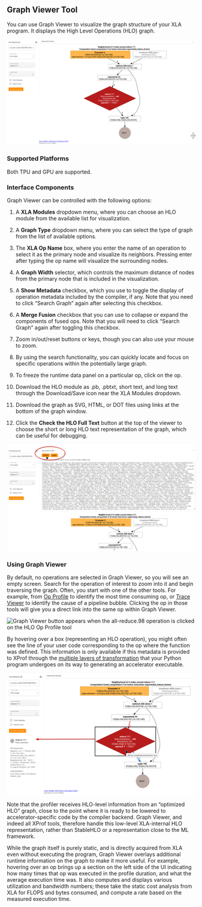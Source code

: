 ## Graph Viewer Tool

You can use Graph Viewer to visualize the graph structure of your XLA program.
It displays the High Level Operations (HLO) graph.

![Graph Viewer](images/graph_viewer.png)

### Supported Platforms

Both TPU and GPU are supported.

### Interface Components

Graph Viewer can be controlled with the following options:

1.  A **XLA Modules** dropdown menu, where you can choose an HLO module from the
    available list for visualization.

2.  A **Graph Type** dropdown menu, where you can select the type of graph from
    the list of available options.

3.  The **XLA Op Name** box, where you enter the name of an operation to select
    it as the primary node and visualize its neighbors. Pressing enter after
    typing the op name will visualize the surrounding nodes.

4.  A **Graph Width** selector, which controls the maximum distance of nodes
    from the primary node that is included in the visualization.

5.  A **Show Metadata** checkbox, which you use to toggle the display of
    operation metadata included by the compiler, if any. Note that you need to
    click “Search Graph” again after selecting this checkbox.

6.  A **Merge Fusion** checkbox that you can use to collapse or expand the
    components of fused ops. Note that you will need to click “Search Graph”
    again after toggling this checkbox.

7.  Zoom in/out/reset buttons or keys, though you can also use your mouse to
    zoom.

8.  By using the search functionality, you can quickly locate and focus on
    specific operations within the potentially large graph.

9.  To freeze the runtime data panel on a particular op, click on the op.

10. Download the HLO module as .pb, .pbtxt, short text, and long text through
the Download/Save icon near the XLA Modules dropdown.

11. Download the graph as SVG, HTML, or DOT files using links at the bottom of
    the graph window.

12. Click the **Check the HLO Full Text** button at the top of the viewer to
    choose the short or long HLO text representation of the graph, which can be
    useful for debugging.

![Graph Viewer HLO Full Text](images/graph_viewer_hlo_full_text.png)

### Using Graph Viewer

By default, no operations are selected in Graph Viewer, so you will see an empty
screen. Search for the operation of interest to zoom into it and begin
traversing the graph. Often, you start with one of the other tools. For example,
from [Op Profile](hlo_op_profile.md) to identify the most time consuming op, or
[Trace Viewer](trace_viewer.md) to identify the cause of a pipeline bubble.
Clicking the op in those tools will give you a direct link into the same op
within Graph Viewer.

![Graph Viewer button appears when the all-reduce.98 operation is clicked on the
HLO Op Profile tool](images/graph_viewer_from_op_profile_annotated.png)

By hovering over a box (representing an HLO operation), you might often see the
line of your user code corresponding to the op where the function was defined.
This information is only available if this metadata is provided to XProf through
the
[multiple layers of transformation](https://openxla.org/xla/architecture#how_it_works)
that your Python program undergoes on its way to generating an accelerator
executable.

![Graph Viewer showing the user code line corresponding to the op](images/graph_viewer_hover.png)

Note that the profiler receives HLO-level information from an “optimized HLO”
graph, close to the point where it is ready to be lowered to
accelerator-specific code by the compiler backend. Graph Viewer, and indeed all
XProf tools, therefore handle this low-level XLA-internal HLO representation,
rather than StableHLO or a representation close to the ML framework.

While the graph itself is purely static, and is directly acquired from XLA even
without executing the program, Graph Viewer overlays additional runtime
information on the graph to make it more useful. For example, hovering over an
op brings up a section on the left side of the UI indicating how many times that
op was executed in the profile duration, and what the average execution time
was. It also computes and displays various utilization and bandwidth numbers;
these take the static cost analysis from XLA for FLOPS and bytes consumed, and
compute a rate based on the measured execution time.
